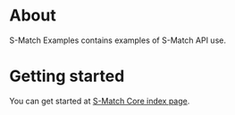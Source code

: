 # About

S-Match Examples contains examples of S-Match API use.

# Getting started

You can get started at [S-Match Core index page](https://github.com/s-match/s-match-core/).